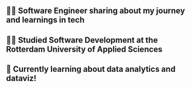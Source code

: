 ## 👨‍💻 Software Engineer sharing about my journey and learnings in tech 
## 👨‍🎓 Studied Software Development at the Rotterdam University of Applied Sciences
## 💭 Currently learning about data analytics and dataviz!

